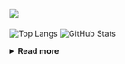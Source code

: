 ![](https://komarev.com/ghpvc/?username=chck&color=blueviolet)

<p align="left"> 
  <img alt="Top Langs" align="center" height="150" src="https://github-readme-stats-nine-umber-51.vercel.app/api/top-langs/?username=chck&layout=compact&count_private=true&show_icons=true&show_icons=true&theme=buefy" />
  <img alt="GitHub Stats" align="center" height="150" src="https://github-readme-stats-nine-umber-51.vercel.app/api?username=chck&count_private=true&show_icons=true&show_icons=true&theme=buefy" />
</p>

<details>
  <summary><b>Read more</b></summary>
  <br>

  <!--START_SECTION:waka-->
**🐱 My GitHub Data** 

> 📦 67.6 kB Used in GitHub's Storage 
 > 
> 🏆 361 Contributions in the Year 2023
 > 
> 💼 Opted to Hire
 > 
> 📜 134 Public Repositories 
 > 
> 🔑 19 Private Repositories 
 > 
**I'm a Night 🦉** 

```text
🌞 Morning                1221 commits        ████░░░░░░░░░░░░░░░░░░░░░   15.86 % 
🌆 Daytime                1974 commits        ██████░░░░░░░░░░░░░░░░░░░   25.64 % 
🌃 Evening                2123 commits        ███████░░░░░░░░░░░░░░░░░░   27.58 % 
🌙 Night                  2381 commits        ████████░░░░░░░░░░░░░░░░░   30.93 % 
```
📅 **I'm Most Productive on Monday** 

```text
Monday                   1739 commits        ██████░░░░░░░░░░░░░░░░░░░   22.59 % 
Tuesday                  1615 commits        █████░░░░░░░░░░░░░░░░░░░░   20.98 % 
Wednesday                1086 commits        ████░░░░░░░░░░░░░░░░░░░░░   14.11 % 
Thursday                 1416 commits        █████░░░░░░░░░░░░░░░░░░░░   18.39 % 
Friday                   758 commits         ██░░░░░░░░░░░░░░░░░░░░░░░   09.85 % 
Saturday                 368 commits         █░░░░░░░░░░░░░░░░░░░░░░░░   04.78 % 
Sunday                   717 commits         ██░░░░░░░░░░░░░░░░░░░░░░░   09.31 % 
```


📊 **This Week I Spent My Time On** 

```text
💬 Programming Languages: 
Other                    34 hrs 46 mins      ████████████████████░░░░░   79.03 % 
TypeScript               4 hrs 58 mins       ███░░░░░░░░░░░░░░░░░░░░░░   11.29 % 
Rust                     1 hr 53 mins        █░░░░░░░░░░░░░░░░░░░░░░░░   04.31 % 
JavaScript               42 mins             ░░░░░░░░░░░░░░░░░░░░░░░░░   01.62 % 
Markdown                 24 mins             ░░░░░░░░░░░░░░░░░░░░░░░░░   00.91 % 

🔥 Editors: 
Chrome                   34 hrs 43 mins      ████████████████████░░░░░   78.93 % 
WebStorm                 6 hrs 1 min         ███░░░░░░░░░░░░░░░░░░░░░░   13.69 % 
CLion                    2 hrs 6 mins        █░░░░░░░░░░░░░░░░░░░░░░░░   04.79 % 
Neovim                   1 hr 5 mins         █░░░░░░░░░░░░░░░░░░░░░░░░   02.49 % 
Obsidian                 2 mins              ░░░░░░░░░░░░░░░░░░░░░░░░░   00.09 % 
```

**I Mostly Code in Python** 

```text
Python                   40 repos            ████████░░░░░░░░░░░░░░░░░   32.00 % 
Jupyter Notebook         20 repos            ████░░░░░░░░░░░░░░░░░░░░░   16.00 % 
Rust                     7 repos             █░░░░░░░░░░░░░░░░░░░░░░░░   05.60 % 
Dockerfile               4 repos             █░░░░░░░░░░░░░░░░░░░░░░░░   03.20 % 
Shell                    3 repos             █░░░░░░░░░░░░░░░░░░░░░░░░   02.40 % 
```



**Timeline**

![Lines of Code chart](https://raw.githubusercontent.com/chck/chck/main/assets/bar_graph.png)


 Last Updated on 2023-07-15 02:03 UTC
<!--END_SECTION:waka-->
</details>

